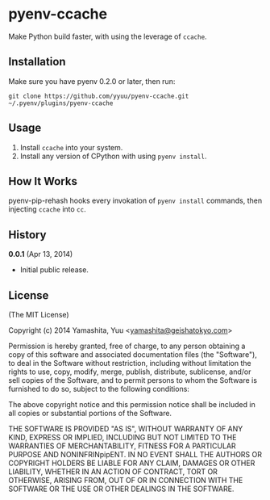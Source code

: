 # pyenv-ccache

Make Python build faster, with using the leverage of `ccache`.

## Installation

Make sure you have pyenv 0.2.0 or later, then run:

    git clone https://github.com/yyuu/pyenv-ccache.git ~/.pyenv/plugins/pyenv-ccache

## Usage

1. Install `ccache` into your system.
2. Install any version of CPython with using `pyenv install`.

## How It Works

pyenv-pip-rehash hooks every invokation of `pyenv install` commands, then injecting `ccache` into `cc`.

## History

**0.0.1** (Apr 13, 2014)

* Initial public release.

## License

(The MIT License)

Copyright (c) 2014 Yamashita, Yuu <<yamashita@geishatokyo.com>>

Permission is hereby granted, free of charge, to any person obtaining
a copy of this software and associated documentation files (the
"Software"), to deal in the Software without restriction, including
without limitation the rights to use, copy, modify, merge, publish,
distribute, sublicense, and/or sell copies of the Software, and to
permit persons to whom the Software is furnished to do so, subject to
the following conditions:

The above copyright notice and this permission notice shall be
included in all copies or substantial portions of the Software.

THE SOFTWARE IS PROVIDED "AS IS", WITHOUT WARRANTY OF ANY KIND,
EXPRESS OR IMPLIED, INCLUDING BUT NOT LIMITED TO THE WARRANTIES OF
MERCHANTABILITY, FITNESS FOR A PARTICULAR PURPOSE AND
NONINFRINpipENT. IN NO EVENT SHALL THE AUTHORS OR COPYRIGHT HOLDERS BE
LIABLE FOR ANY CLAIM, DAMAGES OR OTHER LIABILITY, WHETHER IN AN ACTION
OF CONTRACT, TORT OR OTHERWISE, ARISING FROM, OUT OF OR IN CONNECTION
WITH THE SOFTWARE OR THE USE OR OTHER DEALINGS IN THE SOFTWARE.
